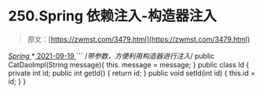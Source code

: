 <!--yml
category: 未分类
date: 0001-01-01 00:00:00
--->

# 250.Spring 依赖注入-构造器注入

> 原文：[https://zwmst.com/3479.html](https://zwmst.com/3479.html)

   [ *Spring* ](https://zwmst.com/spring)*[ <time datetime="2021-09-19T19:56:44+08:00"> 2021-09-19 </time> ](https://zwmst.com/3479.html)  ```
/*带参数，方便利用构造器进行注入*/ 
 public CatDaoImpl(String message){ 
 this. message = message; 
 } 
<bean id="CatDaoImpl" class="com.CatDaoImpl"> 
<constructor-arg value=" message "></constructor-arg> 
</bean>
 public class Id { 
 private int id; 
 public int getId() { return id; } 
 public void setId(int id) { this.id = id; } 
} 
<bean id="id" class="com.id "> <property name="id" value="123"></property> </bean> 
```*